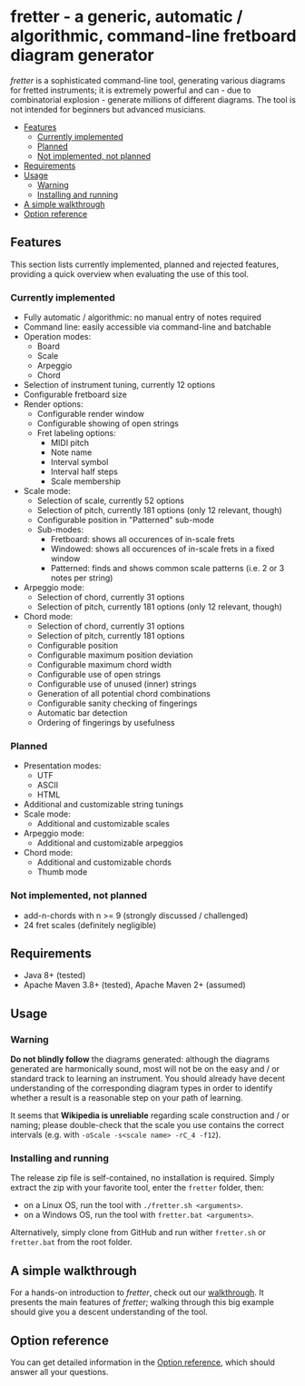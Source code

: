 # fretter - a generic, automatic / algorithmic, command-line fretboard diagram generator

*fretter* is a sophisticated command-line tool, generating various diagrams for fretted instruments; it is extremely powerful and can - due to combinatorial explosion - generate millions of different diagrams. The tool is not intended for beginners but advanced musicians.

 * [Features](#features)
   * [Currently implemented](#currently-implemented)
   * [Planned](#planned)
   * [Not implemented, not planned](#not-implemented-not-planned)
 * [Requirements](#requirements)
 * [Usage](#usage)
   * [Warning](#warning)
   * [Installing and running](#installing-and-running)
 * [A simple walkthrough](WALKTHROUGH.md)
 * [Option reference](REFERENCE.md)

## Features

This section lists currently implemented, planned and rejected features, providing a quick overview when evaluating the use of this tool.

### Currently implemented

* Fully automatic / algorithmic: no manual entry of notes required
* Command line: easily accessible via command-line and batchable
* Operation modes:
    * Board
    * Scale
    * Arpeggio
    * Chord
* Selection of instrument tuning, currently 12 options
* Configurable fretboard size
* Render options:
    * Configurable render window
    * Configurable showing of open strings
    * Fret labeling options:
        * MIDI pitch
        * Note name
        * Interval symbol
        * Interval half steps
        * Scale membership
* Scale mode:
    * Selection of scale, currently 52 options
    * Selection of pitch, currently 181 options (only 12 relevant, though)
    * Configurable position in "Patterned" sub-mode
    * Sub-modes:
        * Fretboard: shows all occurences of in-scale frets
        * Windowed: shows all occurences of in-scale frets in a fixed window
        * Patterned: finds and shows common scale patterns (i.e. 2 or 3 notes per string)
* Arpeggio mode:
    * Selection of chord, currently 31 options
    * Selection of pitch, currently 181 options (only 12 relevant, though)
* Chord mode:
    * Selection of chord, currently 31 options
    * Selection of pitch, currently 181 options
    * Configurable position
    * Configurable maximum position deviation
    * Configurable maximum chord width
    * Configurable use of open strings
    * Configurable use of unused (inner) strings
    * Generation of all potential chord combinations
    * Configurable sanity checking of fingerings
    * Automatic bar detection
    * Ordering of fingerings by usefulness

### Planned

* Presentation modes:
    * UTF
    * ASCII
    * HTML
* Additional and customizable string tunings
* Scale mode:
    * Additional and customizable scales
* Arpeggio mode:
    * Additional and customizable arpeggios
* Chord mode:
    * Additional and customizable chords
    * Thumb mode

### Not implemented, not planned

* add-n-chords with n >= 9 (strongly discussed / challenged)
* 24 fret scales (definitely negligible)

## Requirements

 * Java 8+ (tested)
 * Apache Maven 3.8+ (tested), Apache Maven 2+ (assumed)

## Usage

### Warning

**Do not blindly follow** the diagrams generated: although the diagrams generated are harmonically sound, most will not be on the easy and / or standard track to learning an instrument. You should already have decent understanding of the corresponding diagram types in order to identify whether a result is a reasonable step on your path of learning.

It seems that **Wikipedia is unreliable** regarding scale construction and / or naming; please double-check that the scale you use contains the correct intervals (e.g. with `-oScale -s<scale name> -rC_4 -f12`).

### Installing and running

The release zip file is self-contained, no installation is required. Simply extract the zip with your favorite tool, enter the `fretter` folder, then:

* on a Linux OS, run the tool with `./fretter.sh <arguments>`.
* on a Windows OS, run the tool with `fretter.bat <arguments>`.

Alternatively, simply clone from GitHub and run wither `fretter.sh` or `fretter.bat` from the root folder.

## A simple walkthrough

For a hands-on introduction to *fretter*, check out our [walkthrough](WALKTHROUGH.md). It presents the main features of *fretter*; walking through this big example should give you a descent understanding of the tool.

## Option reference

You can get detailed information in the [Option reference](REFERENCE.md), which should answer all your questions.
